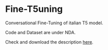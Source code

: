 # Fine-T5uning

Conversational Fine-Tuning of italian T5 model.

Code and Dataset are under NDA.

Check and download the description [here](./Internship_Report.pdf).
